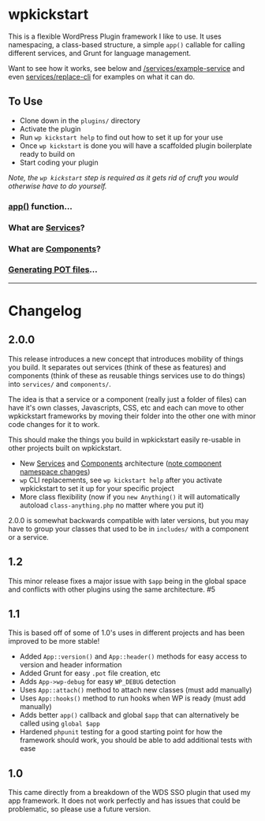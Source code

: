 # wpkickstart

This is a flexible WordPress Plugin framework I like to use. It uses namespacing, a class-based structure, a simple `app()` callable for calling different services, and Grunt for language management.

Want to see how it works, see below and [/services/example-service](/services/example-service) and even [services/replace-cli](/services/replace-cli) for examples on what it can do.

## To Use

- Clone down in the `plugins/` directory
- Activate the plugin
- Run `wp kickstart help` to find out how to set it up for your use
- Once `wp kickstart` is done you will have a scaffolded plugin boilerplate ready to build on
- Start coding your plugin

_Note, the `wp kickstart` step is required as it gets rid of cruft you would otherwise have to do yourself._

### [app()](/app/) function...
### What are [Services](/services/)?
### What are [Components](/components/)?
### [Generating POT files](/languages/)...

_______________

# Changelog

## 2.0.0

This release introduces a new concept that introduces mobility of things you build. It separates out services (think of these as features) and components (think of these as reusable things services use to do things) into `services/` and `components/`. 

The idea is that a service or a component (really just a folder of files) can have it's own classes, Javascripts, CSS, etc and each can move to other wpkickstart frameworks by moving their folder into the other one with minor code changes for it to work.

This should make the things you build in wpkickstart easily re-usable in other projects built on wpkickstart.

- New [Services](/services/) and [Components](/components/) architecture ([note component namespace changes](/components/))
- `wp` CLI replacements, see `wp kickstart help` after you activate wpkickstart to set it up for your specific project
- More class flexibility (now if you `new Anything()` it will automatically autoload `class-anything.php` no matter where you put it)

2.0.0 is somewhat backwards compatible with later versions, but you may have to group your classes that used to be in `includes/` with a component or a service.

## 1.2

This minor release fixes a major issue with `$app` being in the global space and conflicts with other plugins using the same architecture. #5

## 1.1

This is based off of some of 1.0's uses in different projects and has been improved to be more stable!

- Added `App::version()` and `App::header()` methods for easy access to version and header information
- Added Grunt for easy `.pot` file creation, etc
- Adds `App->wp-debug` for easy `WP_DEBUG` detection
- Uses `App::attach()` method to attach new classes (must add manually)
- Uses `App::hooks()` method to run hooks when WP is ready (must add manually)
- Adds better `app()` callback and global `$app` that can alternatively be called using `global $app`
- Hardened `phpunit` testing for a good starting point for how the framework should work, you should be able to add additional tests with ease

## 1.0

This came directly from a breakdown of the WDS SSO plugin that used my app framework. It does not work perfectly and has issues that could be problematic, so please use a future version.
